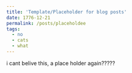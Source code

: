 ```yaml
---
title: 'Template/Placeholder for blog posts'
date: 1776-12-21
permalink: /posts/placeholdee
tags:
  - no
  - cats
  - what
---
```


i cant belive this, a place holder again?????

